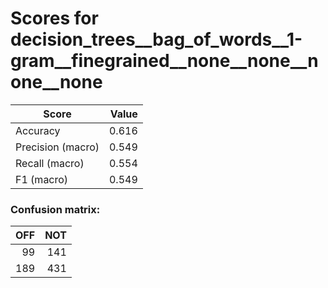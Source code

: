 # Scores for decision_trees__bag_of_words__1-gram__finegrained__none__none__none__none
|      Score      |Value|
|-----------------|----:|
|Accuracy         |0.616|
|Precision (macro)|0.549|
|Recall (macro)   |0.554|
|F1 (macro)       |0.549|

### Confusion matrix:
|OFF|NOT|
|--:|--:|
| 99|141|
|189|431|

